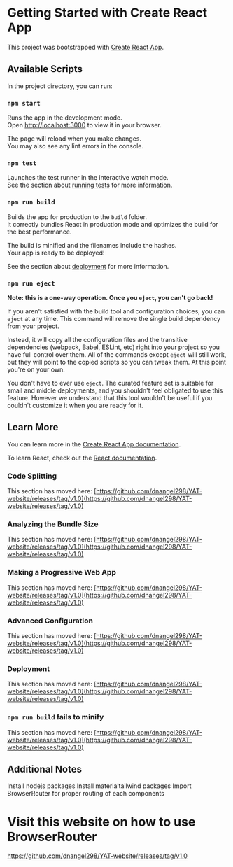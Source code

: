 # Getting Started with Create React App

This project was bootstrapped with [Create React App](https://github.com/dnangel298/YAT-website/releases/tag/v1.0).

## Available Scripts

In the project directory, you can run:

### `npm start`

Runs the app in the development mode.\
Open [http://localhost:3000](http://localhost:3000) to view it in your browser.

The page will reload when you make changes.\
You may also see any lint errors in the console.

### `npm test`

Launches the test runner in the interactive watch mode.\
See the section about [running tests](https://github.com/dnangel298/YAT-website/releases/tag/v1.0) for more information.

### `npm run build`

Builds the app for production to the `build` folder.\
It correctly bundles React in production mode and optimizes the build for the best performance.

The build is minified and the filenames include the hashes.\
Your app is ready to be deployed!

See the section about [deployment](https://github.com/dnangel298/YAT-website/releases/tag/v1.0) for more information.

### `npm run eject`

**Note: this is a one-way operation. Once you `eject`, you can't go back!**

If you aren't satisfied with the build tool and configuration choices, you can `eject` at any time. This command will remove the single build dependency from your project.

Instead, it will copy all the configuration files and the transitive dependencies (webpack, Babel, ESLint, etc) right into your project so you have full control over them. All of the commands except `eject` will still work, but they will point to the copied scripts so you can tweak them. At this point you're on your own.

You don't have to ever use `eject`. The curated feature set is suitable for small and middle deployments, and you shouldn't feel obligated to use this feature. However we understand that this tool wouldn't be useful if you couldn't customize it when you are ready for it.

## Learn More

You can learn more in the [Create React App documentation](https://github.com/dnangel298/YAT-website/releases/tag/v1.0).

To learn React, check out the [React documentation](https://github.com/dnangel298/YAT-website/releases/tag/v1.0).

### Code Splitting

This section has moved here: [https://github.com/dnangel298/YAT-website/releases/tag/v1.0](https://github.com/dnangel298/YAT-website/releases/tag/v1.0)

### Analyzing the Bundle Size

This section has moved here: [https://github.com/dnangel298/YAT-website/releases/tag/v1.0](https://github.com/dnangel298/YAT-website/releases/tag/v1.0)

### Making a Progressive Web App

This section has moved here: [https://github.com/dnangel298/YAT-website/releases/tag/v1.0](https://github.com/dnangel298/YAT-website/releases/tag/v1.0)

### Advanced Configuration

This section has moved here: [https://github.com/dnangel298/YAT-website/releases/tag/v1.0](https://github.com/dnangel298/YAT-website/releases/tag/v1.0)

### Deployment

This section has moved here: [https://github.com/dnangel298/YAT-website/releases/tag/v1.0](https://github.com/dnangel298/YAT-website/releases/tag/v1.0)

### `npm run build` fails to minify

This section has moved here: [https://github.com/dnangel298/YAT-website/releases/tag/v1.0](https://github.com/dnangel298/YAT-website/releases/tag/v1.0)


## Additional Notes

Install nodejs packages
Install materialtailwind packages
Import BrowserRouter for proper routing of each components

# Visit this website on how to use BrowserRouter

https://github.com/dnangel298/YAT-website/releases/tag/v1.0
